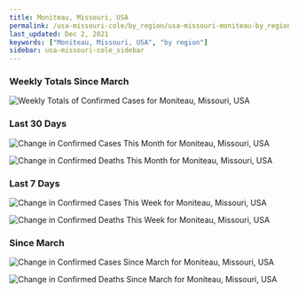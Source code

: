```yaml
---
title: Moniteau, Missouri, USA
permalink: /usa-missouri-cole/by_region/usa-missouri-moniteau-by_region.html
last_updated: Dec 2, 2021
keywords: ["Moniteau, Missouri, USA", "by region"]
sidebar: usa-missouri-cole_sidebar
---
```


<h3>Weekly Totals Since March</h3>

![Weekly Totals of Confirmed Cases for Moniteau, Missouri, USA](/covid_tracker/images/graphs/usa-missouri-moniteau-weekly_totals_graph.png)

<h3>Last 30 Days</h3>

![Change in Confirmed Cases This Month for Moniteau, Missouri, USA](/covid_tracker/images/graphs/usa-missouri-moniteau-delta_confirmed-30_days_graph.png)

![Change in Confirmed Deaths This Month for Moniteau, Missouri, USA](/covid_tracker/images/graphs/usa-missouri-moniteau-delta_deaths-30_days_graph.png)

<h3>Last 7 Days</h3>

![Change in Confirmed Cases This Week for Moniteau, Missouri, USA](/covid_tracker/images/graphs/usa-missouri-moniteau-delta_confirmed-7_days_graph.png)

![Change in Confirmed Deaths This Week for Moniteau, Missouri, USA](/covid_tracker/images/graphs/usa-missouri-moniteau-delta_deaths-7_days_graph.png)

<h3>Since March</h3>

![Change in Confirmed Cases Since March for Moniteau, Missouri, USA](/covid_tracker/images/graphs/usa-missouri-moniteau-delta_confirmed-since_march_graph.png)

![Change in Confirmed Deaths Since March for Moniteau, Missouri, USA](/covid_tracker/images/graphs/usa-missouri-moniteau-delta_deaths-since_march_graph.png)
